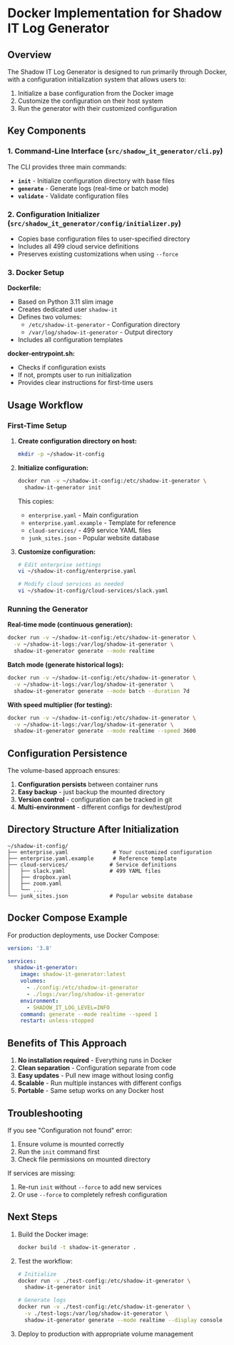 # Docker Implementation for Shadow IT Log Generator

## Overview

The Shadow IT Log Generator is designed to run primarily through Docker, with a configuration initialization system that allows users to:

1. Initialize a base configuration from the Docker image
2. Customize the configuration on their host system
3. Run the generator with their customized configuration

## Key Components

### 1. Command-Line Interface (`src/shadow_it_generator/cli.py`)

The CLI provides three main commands:

- **`init`** - Initialize configuration directory with base files
- **`generate`** - Generate logs (real-time or batch mode)
- **`validate`** - Validate configuration files

### 2. Configuration Initializer (`src/shadow_it_generator/config/initializer.py`)

- Copies base configuration files to user-specified directory
- Includes all 499 cloud service definitions
- Preserves existing customizations when using `--force`

### 3. Docker Setup

**Dockerfile:**
- Based on Python 3.11 slim image
- Creates dedicated user `shadow-it`
- Defines two volumes:
  - `/etc/shadow-it-generator` - Configuration directory
  - `/var/log/shadow-it-generator` - Output directory
- Includes all configuration templates

**docker-entrypoint.sh:**
- Checks if configuration exists
- If not, prompts user to run initialization
- Provides clear instructions for first-time users

## Usage Workflow

### First-Time Setup

1. **Create configuration directory on host:**
   ```bash
   mkdir -p ~/shadow-it-config
   ```

2. **Initialize configuration:**
   ```bash
   docker run -v ~/shadow-it-config:/etc/shadow-it-generator \
     shadow-it-generator init
   ```
   This copies:
   - `enterprise.yaml` - Main configuration
   - `enterprise.yaml.example` - Template for reference
   - `cloud-services/` - 499 service YAML files
   - `junk_sites.json` - Popular website database

3. **Customize configuration:**
   ```bash
   # Edit enterprise settings
   vi ~/shadow-it-config/enterprise.yaml
   
   # Modify cloud services as needed
   vi ~/shadow-it-config/cloud-services/slack.yaml
   ```

### Running the Generator

**Real-time mode (continuous generation):**
```bash
docker run -v ~/shadow-it-config:/etc/shadow-it-generator \
  -v ~/shadow-it-logs:/var/log/shadow-it-generator \
  shadow-it-generator generate --mode realtime
```

**Batch mode (generate historical logs):**
```bash
docker run -v ~/shadow-it-config:/etc/shadow-it-generator \
  -v ~/shadow-it-logs:/var/log/shadow-it-generator \
  shadow-it-generator generate --mode batch --duration 7d
```

**With speed multiplier (for testing):**
```bash
docker run -v ~/shadow-it-config:/etc/shadow-it-generator \
  -v ~/shadow-it-logs:/var/log/shadow-it-generator \
  shadow-it-generator generate --mode realtime --speed 3600
```

## Configuration Persistence

The volume-based approach ensures:

1. **Configuration persists** between container runs
2. **Easy backup** - just backup the mounted directory
3. **Version control** - configuration can be tracked in git
4. **Multi-environment** - different configs for dev/test/prod

## Directory Structure After Initialization

```
~/shadow-it-config/
├── enterprise.yaml              # Your customized configuration
├── enterprise.yaml.example      # Reference template
├── cloud-services/             # Service definitions
│   ├── slack.yaml              # 499 YAML files
│   ├── dropbox.yaml
│   ├── zoom.yaml
│   └── ...
└── junk_sites.json             # Popular website database
```

## Docker Compose Example

For production deployments, use Docker Compose:

```yaml
version: '3.8'

services:
  shadow-it-generator:
    image: shadow-it-generator:latest
    volumes:
      - ./config:/etc/shadow-it-generator
      - ./logs:/var/log/shadow-it-generator
    environment:
      - SHADOW_IT_LOG_LEVEL=INFO
    command: generate --mode realtime --speed 1
    restart: unless-stopped
```

## Benefits of This Approach

1. **No installation required** - Everything runs in Docker
2. **Clean separation** - Configuration separate from code
3. **Easy updates** - Pull new image without losing config
4. **Scalable** - Run multiple instances with different configs
5. **Portable** - Same setup works on any Docker host

## Troubleshooting

If you see "Configuration not found" error:
1. Ensure volume is mounted correctly
2. Run the `init` command first
3. Check file permissions on mounted directory

If services are missing:
1. Re-run `init` without `--force` to add new services
2. Or use `--force` to completely refresh configuration

## Next Steps

1. Build the Docker image:
   ```bash
   docker build -t shadow-it-generator .
   ```

2. Test the workflow:
   ```bash
   # Initialize
   docker run -v ./test-config:/etc/shadow-it-generator \
     shadow-it-generator init
   
   # Generate logs
   docker run -v ./test-config:/etc/shadow-it-generator \
     -v ./test-logs:/var/log/shadow-it-generator \
     shadow-it-generator generate --mode realtime --display console
   ```

3. Deploy to production with appropriate volume management